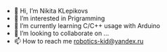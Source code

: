 - 👋 Hi, I’m Nikita KLepikovs
- 👀 I’m interested in Prigramming
- 🌱 I’m currently learning C/C++ usage with Arduino
- 💞️ I’m looking to collaborate on ...
- 📫 How to reach me robotics-kid@yandex.ru

<!---
robotics-kid/robotics-kid is a ✨ special ✨ repository because its `README.md` (this file) appears on your GitHub profile.
You can click the Preview link to take a look at your changes.
--->
